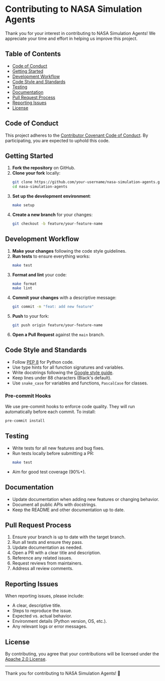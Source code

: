 # Contributing to NASA Simulation Agents

Thank you for your interest in contributing to NASA Simulation Agents! We appreciate your time and effort in helping us improve this project.

## Table of Contents

- [Code of Conduct](#code-of-conduct)
- [Getting Started](#getting-started)
- [Development Workflow](#development-workflow)
- [Code Style and Standards](#code-style-and-standards)
- [Testing](#testing)
- [Documentation](#documentation)
- [Pull Request Process](#pull-request-process)
- [Reporting Issues](#reporting-issues)
- [License](#license)

## Code of Conduct

This project adheres to the [Contributor Covenant Code of Conduct](CODE_OF_CONDUCT.md). By participating, you are expected to uphold this code.

## Getting Started

1. **Fork the repository** on GitHub.
2. **Clone your fork** locally:
   ```bash
   git clone https://github.com/your-username/nasa-simulation-agents.git
   cd nasa-simulation-agents
   ```
3. **Set up the development environment**:
   ```bash
   make setup
   ```
4. **Create a new branch** for your changes:
   ```bash
   git checkout -b feature/your-feature-name
   ```

## Development Workflow

1. **Make your changes** following the code style guidelines.
2. **Run tests** to ensure everything works:
   ```bash
   make test
   ```
3. **Format and lint** your code:
   ```bash
   make format
   make lint
   ```
4. **Commit your changes** with a descriptive message:
   ```bash
   git commit -m "feat: add new feature"
   ```
5. **Push** to your fork:
   ```bash
   git push origin feature/your-feature-name
   ```
6. **Open a Pull Request** against the `main` branch.

## Code Style and Standards

- Follow [PEP 8](https://www.python.org/dev/peps/pep-0008/) for Python code.
- Use type hints for all function signatures and variables.
- Write docstrings following the [Google style guide](https://google.github.io/styleguide/pyguide.html#38-comments-and-docstrings).
- Keep lines under 88 characters (Black's default).
- Use `snake_case` for variables and functions, `PascalCase` for classes.

### Pre-commit Hooks

We use pre-commit hooks to enforce code quality. They will run automatically before each commit. To install:

```bash
pre-commit install
```

## Testing

- Write tests for all new features and bug fixes.
- Run tests locally before submitting a PR:
  ```bash
  make test
  ```
- Aim for good test coverage (90%+).

## Documentation

- Update documentation when adding new features or changing behavior.
- Document all public APIs with docstrings.
- Keep the README and other documentation up to date.

## Pull Request Process

1. Ensure your branch is up to date with the target branch.
2. Run all tests and ensure they pass.
3. Update documentation as needed.
4. Open a PR with a clear title and description.
5. Reference any related issues.
6. Request reviews from maintainers.
7. Address all review comments.

## Reporting Issues

When reporting issues, please include:

- A clear, descriptive title.
- Steps to reproduce the issue.
- Expected vs. actual behavior.
- Environment details (Python version, OS, etc.).
- Any relevant logs or error messages.

## License

By contributing, you agree that your contributions will be licensed under the [Apache 2.0 License](LICENSE).

---

Thank you for contributing to NASA Simulation Agents! 🚀
